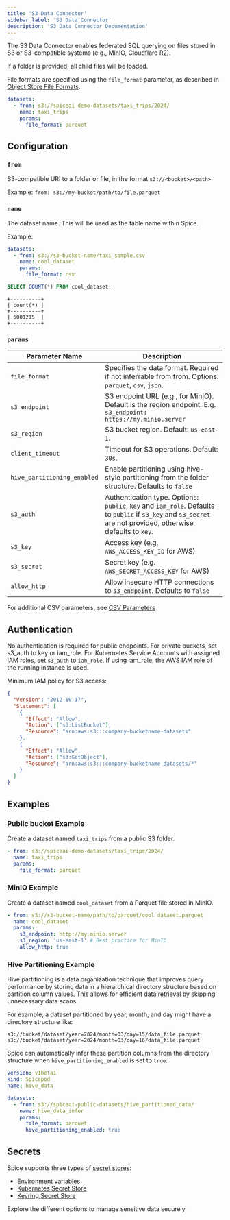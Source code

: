 ```yaml
---
title: 'S3 Data Connector'
sidebar_label: 'S3 Data Connector'
description: 'S3 Data Connector Documentation'
---
```


The S3 Data Connector enables federated SQL querying on files stored in S3 or S3-compatible systems (e.g., MinIO, Cloudflare R2).

If a folder is provided, all child files will be loaded.

File formats are specified using the `file_format` parameter, as described in [Object Store File Formats](/components/data-connectors/index.md#object-store-file-formats).

```yaml
datasets:
  - from: s3://spiceai-demo-datasets/taxi_trips/2024/
    name: taxi_trips
    params:
      file_format: parquet
```

## Configuration

### `from`

S3-compatible URI to a folder or file, in the format `s3://<bucket>/<path>`

Example: `from: s3://my-bucket/path/to/file.parquet`

### `name`

The dataset name. This will be used as the table name within Spice.

Example:

```yaml
datasets:
  - from: s3://s3-bucket-name/taxi_sample.csv
    name: cool_dataset
    params:
      file_format: csv
```

```sql
SELECT COUNT(*) FROM cool_dataset;
```

```shell
+----------+
| count(*) |
+----------+
| 6001215  |
+----------+
```

### `params`

| Parameter Name              | Description                                                                                                                                                   |
| --------------------------- | ------------------------------------------------------------------------------------------------------------------------------------------------------------- |
| `file_format`               | Specifies the data format. Required if not inferrable from from. Options: `parquet`, `csv`, `json`.                                                           |
| `s3_endpoint`               | S3 endpoint URL (e.g., for MinIO). Default is the region endpoint. E.g. `s3_endpoint: https://my.minio.server`                                                |
| `s3_region`                 | S3 bucket region. Default: `us-east-1`.                                                                                                                       |
| `client_timeout`            | Timeout for S3 operations. Default: `30s`.                                                                                                                    |
| `hive_partitioning_enabled` | Enable partitioning using hive-style partitioning from the folder structure. Defaults to `false`                                                              |
| `s3_auth`                   | Authentication type. Options: `public`, `key` and `iam_role`. Defaults to `public` if `s3_key` and `s3_secret` are not provided, otherwise defaults to `key`. |
| `s3_key`                    | Access key (e.g. `AWS_ACCESS_KEY_ID` for AWS)                                                                                                                 |
| `s3_secret`                 | Secret key (e.g. `AWS_SECRET_ACCESS_KEY` for AWS)                                                                                                             |
| `allow_http`                | Allow insecure HTTP connections to `s3_endpoint`. Defaults to `false`                                                                                         |

For additional CSV parameters, see [CSV Parameters](/reference/file_format.md#csv)

## Authentication

No authentication is required for public endpoints. For private buckets, set s3_auth to key or iam_role. For Kubernetes Service Accounts with assigned IAM roles, set `s3_auth` to `iam_role`. If using iam_role, the [AWS IAM role](https://docs.aws.amazon.com/AWSEC2/latest/UserGuide/iam-roles-for-amazon-ec2.html) of the running instance is used.

Minimum IAM policy for S3 access:

```json
{
  "Version": "2012-10-17",
  "Statement": [
    {
      "Effect": "Allow",
      "Action": ["s3:ListBucket"],
      "Resource": "arn:aws:s3:::company-bucketname-datasets"
    },
    {
      "Effect": "Allow",
      "Action": ["s3:GetObject"],
      "Resource": "arn:aws:s3:::company-bucketname-datasets/*"
    }
  ]
}
```

## Examples

### Public bucket Example

Create a dataset named `taxi_trips` from a public S3 folder.

```yaml
- from: s3://spiceai-demo-datasets/taxi_trips/2024/
  name: taxi_trips
  params:
    file_format: parquet
```

### MinIO Example

Create a dataset named `cool_dataset` from a Parquet file stored in MinIO.

```yaml
- from: s3://s3-bucket-name/path/to/parquet/cool_dataset.parquet
  name: cool_dataset
  params:
    s3_endpoint: http://my.minio.server
    s3_region: 'us-east-1' # Best practice for MinIO
    allow_http: true
```

### Hive Partitioning Example

Hive partitioning is a data organization technique that improves query performance by storing data in a hierarchical directory structure based on partition column values. This allows for efficient data retrieval by skipping unnecessary data scans.

For example, a dataset partitioned by year, month, and day might have a directory structure like:

```plaintext
s3://bucket/dataset/year=2024/month=03/day=15/data_file.parquet
s3://bucket/dataset/year=2024/month=03/day=16/data_file.parquet
```

Spice can automatically infer these partition columns from the directory structure when `hive_partitioning_enabled` is set to `true`.

```yaml
version: v1beta1
kind: Spicepod
name: hive_data

datasets:
  - from: s3://spiceai-public-datasets/hive_partitioned_data/
    name: hive_data_infer
    params:
      file_format: parquet
      hive_partitioning_enabled: true
```

## Secrets

Spice supports three types of [secret stores](/components/secret-stores):

- [Environment variables](/components/secret-stores/env)
- [Kubernetes Secret Store](/components/secret-stores/kubernetes)
- [Keyring Secret Store](/components/secret-stores/keyring)

Explore the different options to manage sensitive data securely.
